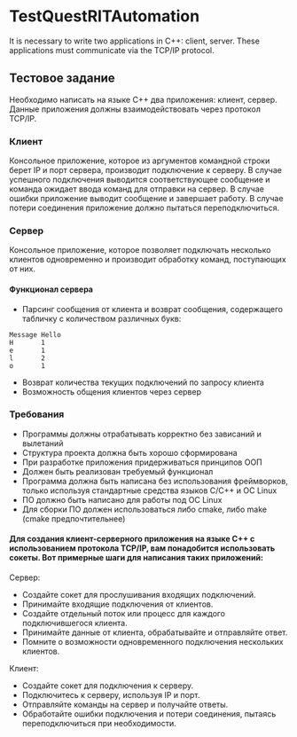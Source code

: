 # TestQuestRITAutomation
It is necessary to write two applications in C++: client, server. These applications must communicate via the TCP/IP protocol.

## Тестовое задание
Необходимо написать на языке С++ два приложения: клиент, сервер.
Данные приложения должны взаимодействовать через протокол TCP/IP.
### Клиент
Консольное приложение, которое из аргументов командной строки берет
IP и порт сервера, производит подключение к серверу. В случае успешного
подключения выводится соответствующее сообщение и команда ожидает
ввода команд для отправки на сервер. В случае ошибки приложение
выводит сообщение и завершает работу. В случае потери соединения
приложение должно пытаться переподключиться.
### Сервер
Консольное приложение, которое позволяет подключать несколько
клиентов одновременно и производит обработку команд, поступающих от
них.
#### Функционал сервера
- Парсинг сообщения от клиента и возврат сообщения, содержащего
табличку с количеством различных букв:
```
Message Hello
H       1
e       1
l       2
o       1
```
- Возврат количества текущих подключений по запросу клиента
- Возможность общения клиентов через сервер
### Требования
- Программы должны отрабатывать корректно без зависаний и
вылетаний
- Структура проекта должна быть хорошо сформирована
- При разработке приложения придерживаться принципов ООП
- Должен быть реализован требуемый функционал
- Программа должна быть написана без использования фреймворков,
только используя стандартные средства языков C/C++ и ОС Linux
- ПО должно быть написано для работы под ОС Linux
- Для сборки ПО должен использоваться либо cmake, либо make (cmake
предпочтительнее)

#### Для создания клиент-серверного приложения на языке C++ с использованием протокола TCP/IP, вам понадобится использовать сокеты. Вот примерные шаги для написания таких приложений:

Сервер:

- Создайте сокет для прослушивания входящих подключений.
- Принимайте входящие подключения от клиентов.
- Создайте отдельный поток или процесс для каждого подключившегося клиента.
- Принимайте данные от клиента, обрабатывайте и отправляйте ответ.
- Помните о возможности одновременного подключения нескольких клиентов.

Клиент:

- Создайте сокет для подключения к серверу.
- Подключитесь к серверу, используя IP и порт.
- Отправляйте команды на сервер и получайте ответы.
- Обработайте ошибки подключения и потери соединения, пытаясь переподключиться при необходимости.